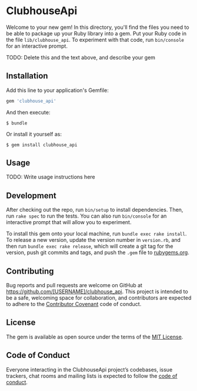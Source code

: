 # ClubhouseApi

Welcome to your new gem! In this directory, you'll find the files you need to be able to package up your Ruby library into a gem. Put your Ruby code in the file `lib/clubhouse_api`. To experiment with that code, run `bin/console` for an interactive prompt.

TODO: Delete this and the text above, and describe your gem

## Installation

Add this line to your application's Gemfile:

```ruby
gem 'clubhouse_api'
```

And then execute:

    $ bundle

Or install it yourself as:

    $ gem install clubhouse_api

## Usage

TODO: Write usage instructions here

## Development

After checking out the repo, run `bin/setup` to install dependencies. Then, run `rake spec` to run the tests. You can also run `bin/console` for an interactive prompt that will allow you to experiment.

To install this gem onto your local machine, run `bundle exec rake install`. To release a new version, update the version number in `version.rb`, and then run `bundle exec rake release`, which will create a git tag for the version, push git commits and tags, and push the `.gem` file to [rubygems.org](https://rubygems.org).

## Contributing

Bug reports and pull requests are welcome on GitHub at https://github.com/[USERNAME]/clubhouse_api. This project is intended to be a safe, welcoming space for collaboration, and contributors are expected to adhere to the [Contributor Covenant](http://contributor-covenant.org) code of conduct.

## License

The gem is available as open source under the terms of the [MIT License](https://opensource.org/licenses/MIT).

## Code of Conduct

Everyone interacting in the ClubhouseApi project’s codebases, issue trackers, chat rooms and mailing lists is expected to follow the [code of conduct](https://github.com/[USERNAME]/clubhouse_api/blob/master/CODE_OF_CONDUCT.md).

